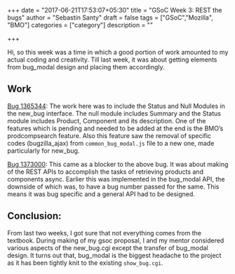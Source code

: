 +++
date = "2017-06-21T17:53:07+05:30"
title = "GSoC Week 3: REST the bugs"
author = "Sebastin Santy"
draft = false
tags = ["GSoC","Mozilla", "BMO"]
categories = ["category"]
description = ""

+++

Hi, so this week was a time in which a good portion of work amounted to my actual coding and creativity. Till last week, it was about getting elements from bug_modal design and placing them accordingly.

## Work

[Bug 1365344](https://bugzilla.mozilla.org/show_bug.cgi?id=1365344): The work here was to include the Status and Null Modules in the new_bug interface. The null module includes Summary and the Status module includes Product, Component and its description. One of the features which is pending and needed to be added at the end is the BMO’s prodcompsearch feature. Also this feature saw the removal of specific codes (bugzilla_ajax) from `common_bug_modal.js` file to a new one, made particularly for new_bug.

[Bug 1373000](https://bugzilla.mozilla.org/show_bug.cgi?id=1373000): This came as a blocker to the above bug. It was about making of the REST APIs to accomplish the tasks of retrieving products and components async. Earlier this was implemented in the bug_modal API, the downside of which was, to have a bug number passed for the same. This means it was bug specific and a general API had to be designed.


## Conclusion:

From last two weeks, I got sure that not everything comes from the textbook. During making of my gsoc proposal, I and my mentor considered various aspects of the new_bug.cgi except the transfer of bug_modal design. It turns out that, bug_modal is the biggest headache to the project as it has been tightly knit to the existing `show_bug.cgi`.
